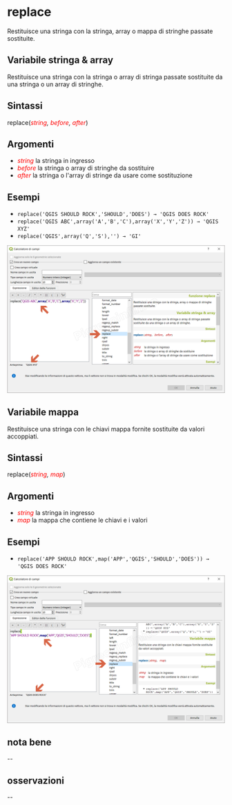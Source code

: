 # replace

Restituisce una stringa con la stringa, array o mappa di stringhe passate sostituite.

## Variabile stringa & array
Restituisce una stringa con la stringa o array di stringa passate sostituite da una stringa o un array di stringhe.

## Sintassi

replace(_<span style="color:red;">string</span>, <span style="color:red;">before</span>, <span style="color:red;">after</span>_)

## Argomenti

* _<span style="color:red;">string</span>_ la stringa in ingresso
* _<span style="color:red;">before</span>_ la stringa o array di stringhe da sostituire
* _<span style="color:red;">after</span>_ la stringa o l'array di stringe da usare come sostituzione

## Esempi

* `replace('QGIS SHOULD ROCK','SHOULD','DOES') → 'QGIS DOES ROCK'`
* `replace('QGIS ABC',array('A','B','C'),array('X','Y','Z')) → 'QGIS XYZ'`
* `replace('QGIS',array('Q','S'),'') → 'GI'`

![](/img/stringhe_di_testo/replace/replace1.png)

## Variabile mappa

Restituisce una stringa con le chiavi mappa fornite sostituite da valori accoppiati.

## Sintassi
replace(_<span style="color:red;">string</span>, <span style="color:red;">map</span>_)

## Argomenti

* _<span style="color:red;">string</span>_ la stringa in ingresso
* _<span style="color:red;">map</span>_ la mappa che contiene le chiavi e i valori

## Esempi

* `replace('APP SHOULD ROCK',map('APP','QGIS','SHOULD','DOES')) → 'QGIS DOES ROCK'`

![](/img/stringhe_di_testo/replace/replace2.png)

## nota bene

--

## osservazioni

--
